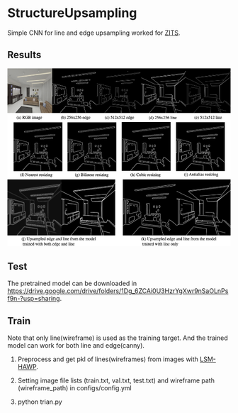 # StructureUpsampling
Simple CNN for line and edge upsampling worked for [ZITS](https://github.com/DQiaole/ZITS_inpainting).

## Results
![](./asserts/SSU.png)


## Test

The pretrained model can be downloaded in https://drive.google.com/drive/folders/1Dg_6ZCAi0U3HzrYgXwr9nSaOLnPsf9n-?usp=sharing.


## Train

Note that only line(wireframe) is used as the training target. And the trained model can work for both line and edge(canny).

1. Preprocess and get pkl of lines(wireframes) from images with [LSM-HAWP](https://github.com/ewrfcas/MST_inpainting).

2. Setting image file lists (train.txt, val.txt, test.txt) and wireframe path (wireframe_path) in configs/config.yml

3. python trian.py



